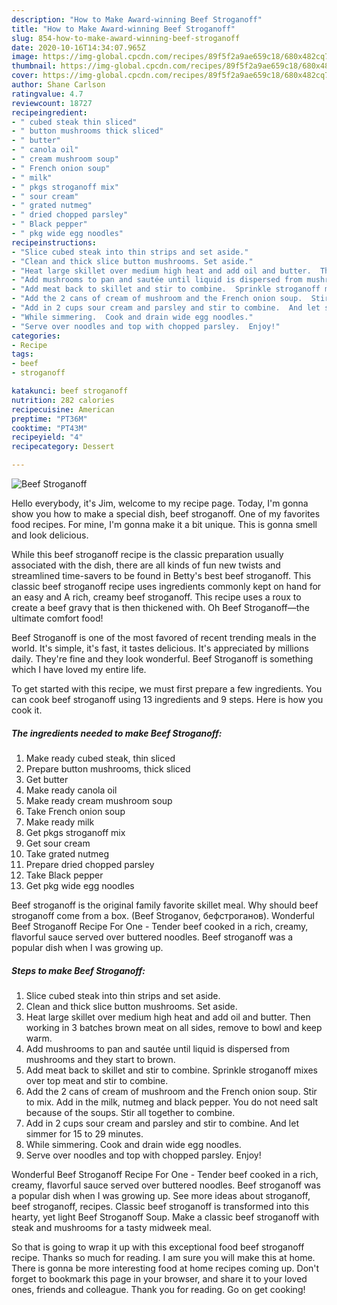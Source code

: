 ```yaml
---
description: "How to Make Award-winning Beef Stroganoff"
title: "How to Make Award-winning Beef Stroganoff"
slug: 854-how-to-make-award-winning-beef-stroganoff
date: 2020-10-16T14:34:07.965Z
image: https://img-global.cpcdn.com/recipes/89f5f2a9ae659c18/680x482cq70/beef-stroganoff-recipe-main-photo.jpg
thumbnail: https://img-global.cpcdn.com/recipes/89f5f2a9ae659c18/680x482cq70/beef-stroganoff-recipe-main-photo.jpg
cover: https://img-global.cpcdn.com/recipes/89f5f2a9ae659c18/680x482cq70/beef-stroganoff-recipe-main-photo.jpg
author: Shane Carlson
ratingvalue: 4.7
reviewcount: 18727
recipeingredient:
- " cubed steak thin sliced"
- " button mushrooms thick sliced"
- " butter"
- " canola oil"
- " cream mushroom soup"
- " French onion soup"
- " milk"
- " pkgs stroganoff mix"
- " sour cream"
- " grated nutmeg"
- " dried chopped parsley"
- " Black pepper"
- " pkg wide egg noodles"
recipeinstructions:
- "Slice cubed steak into thin strips and set aside."
- "Clean and thick slice button mushrooms. Set aside."
- "Heat large skillet over medium high heat and add oil and butter.  Then working in 3 batches brown meat on all sides, remove to bowl and keep warm."
- "Add mushrooms to pan and sautée until liquid is dispersed from mushrooms and they start to brown."
- "Add meat back to skillet and stir to combine.  Sprinkle stroganoff mixes over top meat and stir to combine."
- "Add the 2 cans of cream of mushroom and the French onion soup.  Stir to mix.  Add in the milk, nutmeg and black pepper.  You do not need salt because of the soups.  Stir all together to combine."
- "Add in 2 cups sour cream and parsley and stir to combine.  And let simmer for 15 to 29 minutes."
- "While simmering.  Cook and drain wide egg noodles."
- "Serve over noodles and top with chopped parsley.  Enjoy!"
categories:
- Recipe
tags:
- beef
- stroganoff

katakunci: beef stroganoff 
nutrition: 282 calories
recipecuisine: American
preptime: "PT36M"
cooktime: "PT43M"
recipeyield: "4"
recipecategory: Dessert

---
```



![Beef Stroganoff](https://img-global.cpcdn.com/recipes/89f5f2a9ae659c18/680x482cq70/beef-stroganoff-recipe-main-photo.jpg)

Hello everybody, it's Jim, welcome to my recipe page. Today, I'm gonna show you how to make a special dish, beef stroganoff. One of my favorites food recipes. For mine, I'm gonna make it a bit unique. This is gonna smell and look delicious.

While this beef stroganoff recipe is the classic preparation usually associated with the dish, there are all kinds of fun new twists and streamlined time-savers to be found in Betty&#39;s best beef stroganoff. This classic beef stroganoff recipe uses ingredients commonly kept on hand for an easy and A rich, creamy beef stroganoff. This recipe uses a roux to create a beef gravy that is then thickened with. Oh Beef Stroganoff—the ultimate comfort food!

Beef Stroganoff is one of the most favored of recent trending meals in the world. It's simple, it's fast, it tastes delicious. It's appreciated by millions daily. They're fine and they look wonderful. Beef Stroganoff is something which I have loved my entire life.


To get started with this recipe, we must first prepare a few ingredients. You can cook beef stroganoff using 13 ingredients and 9 steps. Here is how you cook it.

<!--inarticleads1-->

##### The ingredients needed to make Beef Stroganoff:

1. Make ready  cubed steak, thin sliced
1. Prepare  button mushrooms, thick sliced
1. Get  butter
1. Make ready  canola oil
1. Make ready  cream mushroom soup
1. Take  French onion soup
1. Make ready  milk
1. Get  pkgs stroganoff mix
1. Get  sour cream
1. Take  grated nutmeg
1. Prepare  dried chopped parsley
1. Take  Black pepper
1. Get  pkg wide egg noodles


Beef stroganoff is the original family favorite skillet meal. Why should beef stroganoff come from a box. (Beef Stroganov, бефстроганов). Wonderful Beef Stroganoff Recipe For One - Tender beef cooked in a rich, creamy, flavorful sauce served over buttered noodles. Beef stroganoff was a popular dish when I was growing up. 

<!--inarticleads2-->

##### Steps to make Beef Stroganoff:

1. Slice cubed steak into thin strips and set aside.
1. Clean and thick slice button mushrooms. Set aside.
1. Heat large skillet over medium high heat and add oil and butter.  Then working in 3 batches brown meat on all sides, remove to bowl and keep warm.
1. Add mushrooms to pan and sautée until liquid is dispersed from mushrooms and they start to brown.
1. Add meat back to skillet and stir to combine.  Sprinkle stroganoff mixes over top meat and stir to combine.
1. Add the 2 cans of cream of mushroom and the French onion soup.  Stir to mix.  Add in the milk, nutmeg and black pepper.  You do not need salt because of the soups.  Stir all together to combine.
1. Add in 2 cups sour cream and parsley and stir to combine.  And let simmer for 15 to 29 minutes.
1. While simmering.  Cook and drain wide egg noodles.
1. Serve over noodles and top with chopped parsley.  Enjoy!


Wonderful Beef Stroganoff Recipe For One - Tender beef cooked in a rich, creamy, flavorful sauce served over buttered noodles. Beef stroganoff was a popular dish when I was growing up. See more ideas about stroganoff, beef stroganoff, recipes. Classic beef stroganoff is transformed into this hearty, yet light Beef Stroganoff Soup. Make a classic beef stroganoff with steak and mushrooms for a tasty midweek meal. 

So that is going to wrap it up with this exceptional food beef stroganoff recipe. Thanks so much for reading. I am sure you will make this at home. There is gonna be more interesting food at home recipes coming up. Don't forget to bookmark this page in your browser, and share it to your loved ones, friends and colleague. Thank you for reading. Go on get cooking!
